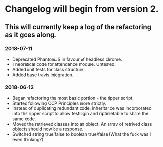 # Changelog will begin from version 2.

## This will currently keep a log of the refactoring as it goes along.

### 2018-07-11
* Deprecated PhantomJS in favour of headless chrome.
* Theoretical code for attendance module. Untested.
* Added unit tests for class structure.
* Added base travis integration.

### 2018-06-12
* Began refactoring the most basic portion - the ripper script.
* Started following OOP Principles more strictly.
* Instead of duplicating redundant code, inheritance was incorporated into the ripper script to allow testlogin and riptimetable to share the same code.
* Moved the retrieved classes into an object. An array of retrived class objects should now be a response.
* Switched string true/false to boolean true/false (What the fuck was I even thinking?)